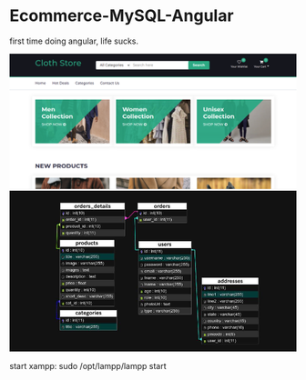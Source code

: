 # Ecommerce-MySQL-Angular

first time doing angular, life sucks.

![Screenshot](./screen.png?raw=true "Screen")
![Database Schema](./database_schema.jpg?raw=true "Database")

start xampp: sudo /opt/lampp/lampp start
